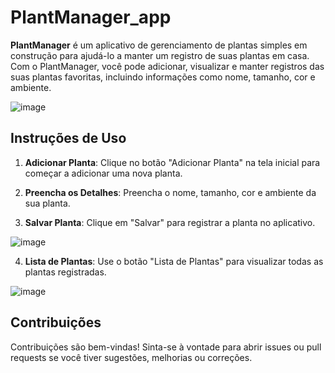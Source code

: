 # PlantManager_app

**PlantManager** é um aplicativo de gerenciamento de plantas simples em construção para ajudá-lo a manter um registro de suas plantas em casa. Com o PlantManager, você pode adicionar, visualizar e manter registros das suas plantas favoritas, incluindo informações como nome, tamanho, cor e ambiente.

![image](https://github.com/1-amanda/PlantManager_app/assets/128250381/98f6e89e-098a-49dc-b932-815561c4e446)


## Instruções de Uso

1. **Adicionar Planta**: Clique no botão "Adicionar Planta" na tela inicial para começar a adicionar uma nova planta.

2. **Preencha os Detalhes**: Preencha o nome, tamanho, cor e ambiente da sua planta.

3. **Salvar Planta**: Clique em "Salvar" para registrar a planta no aplicativo.

![image](https://github.com/1-amanda/PlantManager_app/assets/128250381/5c374b4c-5d0d-46fc-a321-aac1381f702d)

4. **Lista de Plantas**: Use o botão "Lista de Plantas" para visualizar todas as plantas registradas.

![image](https://github.com/1-amanda/PlantManager_app/assets/128250381/273796e6-b1c2-431a-b236-2dc7f749ee15)


## Contribuições

Contribuições são bem-vindas! Sinta-se à vontade para abrir issues ou pull requests se você tiver sugestões, melhorias ou correções.


